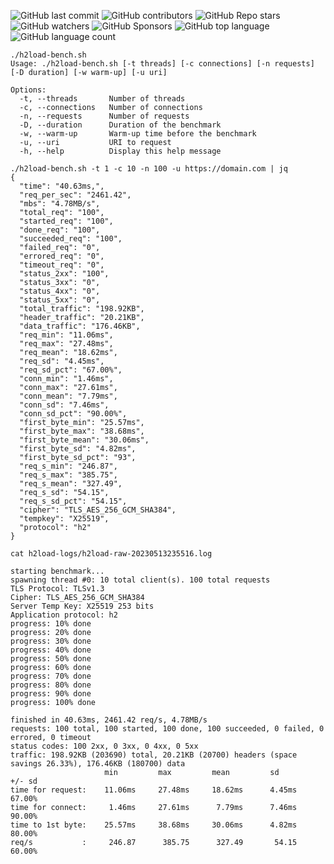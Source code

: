 ![GitHub last commit](https://img.shields.io/github/last-commit/centminmod/h2load-benchmarks) ![GitHub contributors](https://img.shields.io/github/contributors/centminmod/h2load-benchmarks) ![GitHub Repo stars](https://img.shields.io/github/stars/centminmod/h2load-benchmarks) ![GitHub watchers](https://img.shields.io/github/watchers/centminmod/h2load-benchmarks) ![GitHub Sponsors](https://img.shields.io/github/sponsors/centminmod) ![GitHub top language](https://img.shields.io/github/languages/top/centminmod/h2load-benchmarks) ![GitHub language count](https://img.shields.io/github/languages/count/centminmod/h2load-benchmarks)

```
./h2load-bench.sh 
Usage: ./h2load-bench.sh [-t threads] [-c connections] [-n requests] [-D duration] [-w warm-up] [-u uri]

Options:
  -t, --threads       Number of threads
  -c, --connections   Number of connections
  -n, --requests      Number of requests
  -D, --duration      Duration of the benchmark
  -w, --warm-up       Warm-up time before the benchmark
  -u, --uri           URI to request
  -h, --help          Display this help message
```

```
./h2load-bench.sh -t 1 -c 10 -n 100 -u https://domain.com | jq
{
  "time": "40.63ms,",
  "req_per_sec": "2461.42",
  "mbs": "4.78MB/s",
  "total_req": "100",
  "started_req": "100",
  "done_req": "100",
  "succeeded_req": "100",
  "failed_req": "0",
  "errored_req": "0",
  "timeout_req": "0",
  "status_2xx": "100",
  "status_3xx": "0",
  "status_4xx": "0",
  "status_5xx": "0",
  "total_traffic": "198.92KB",
  "header_traffic": "20.21KB",
  "data_traffic": "176.46KB",
  "req_min": "11.06ms",
  "req_max": "27.48ms",
  "req_mean": "18.62ms",
  "req_sd": "4.45ms",
  "req_sd_pct": "67.00%",
  "conn_min": "1.46ms",
  "conn_max": "27.61ms",
  "conn_mean": "7.79ms",
  "conn_sd": "7.46ms",
  "conn_sd_pct": "90.00%",
  "first_byte_min": "25.57ms",
  "first_byte_max": "38.68ms",
  "first_byte_mean": "30.06ms",
  "first_byte_sd": "4.82ms",
  "first_byte_sd_pct": "93",
  "req_s_min": "246.87",
  "req_s_max": "385.75",
  "req_s_mean": "327.49",
  "req_s_sd": "54.15",
  "req_s_sd_pct": "54.15",
  "cipher": "TLS_AES_256_GCM_SHA384",
  "tempkey": "X25519",
  "protocol": "h2"
}
```

```
cat h2load-logs/h2load-raw-20230513235516.log

starting benchmark...
spawning thread #0: 10 total client(s). 100 total requests
TLS Protocol: TLSv1.3
Cipher: TLS_AES_256_GCM_SHA384
Server Temp Key: X25519 253 bits
Application protocol: h2
progress: 10% done
progress: 20% done
progress: 30% done
progress: 40% done
progress: 50% done
progress: 60% done
progress: 70% done
progress: 80% done
progress: 90% done
progress: 100% done

finished in 40.63ms, 2461.42 req/s, 4.78MB/s
requests: 100 total, 100 started, 100 done, 100 succeeded, 0 failed, 0 errored, 0 timeout
status codes: 100 2xx, 0 3xx, 0 4xx, 0 5xx
traffic: 198.92KB (203690) total, 20.21KB (20700) headers (space savings 26.33%), 176.46KB (180700) data
                     min         max         mean         sd        +/- sd
time for request:    11.06ms     27.48ms     18.62ms      4.45ms    67.00%
time for connect:     1.46ms     27.61ms      7.79ms      7.46ms    90.00%
time to 1st byte:    25.57ms     38.68ms     30.06ms      4.82ms    80.00%
req/s           :     246.87      385.75      327.49       54.15    60.00%
```